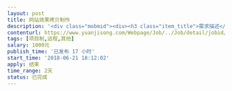 ```yaml
---                
layout: post       
title: 网站效果拷贝制作           
description: '<div class="mobmid"><div><h3 class="item_title">需求描述</h3><p>一、需求描述：<br/>类似网页：https://vintage.agency/<br/>打开网站首页第二屏，我需要大神把这个效果一模一样做出来给我、谢谢。<br/> <br/>二、合作方式：<br/>远程，项目制，1000</p></div><!--info end--></div>'     
contenturl: https://www.yuanjisong.com/Webpage/Job/../Job/detail/jobid/101600      
tags: [项目制,远程,其他]            
salary: 1000元          
publish_time: '已发布 17 小时'         
start_time: '2018-06-21 18:12:02'           
apply: 结束                   
time_range: 2天              
status: 已完成                  
---                 
```

